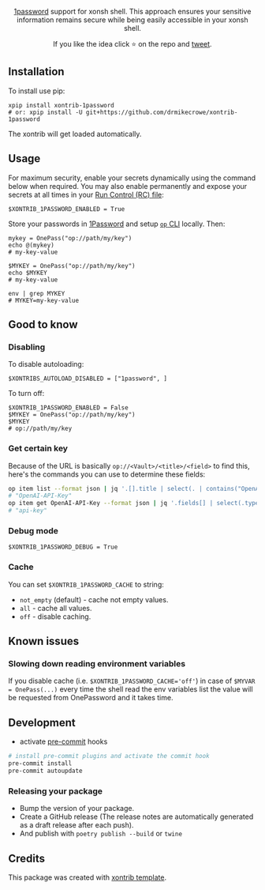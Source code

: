 <p align="center">
<a href="https://1password.com/">1password</a> support for xonsh shell. This approach ensures your sensitive information remains secure while being easily accessible in your xonsh shell.
</p>

<p align="center">
If you like the idea click ⭐ on the repo and <a href="https://twitter.com/intent/tweet?text=Nice%20xontrib%20for%20the%20xonsh%20shell!&url=https://github.com/drmikecrowe/xontrib-1password" target="_blank">tweet</a>.
</p>

## Installation

To install use pip:

```xsh
xpip install xontrib-1password
# or: xpip install -U git+https://github.com/drmikecrowe/xontrib-1password
```

The xontrib will get loaded automatically.

## Usage

For maximum security, enable your secrets dynamically using the command below when required. You may also enable permanently and expose your secrets at all times in your [Run Control (RC) file](https://xon.sh/xonshrc.html):

```xsh
$XONTRIB_1PASSWORD_ENABLED = True
```

Store your passwords in [1Password](https://1password.com/) and setup [`op` CLI](https://developer.1password.com/docs/cli/) locally.
Then:
```xsh
mykey = OnePass("op://path/my/key")
echo @(mykey)
# my-key-value

$MYKEY = OnePass("op://path/my/key")
echo $MYKEY
# my-key-value

env | grep MYKEY
# MYKEY=my-key-value
```

## Good to know

### Disabling

To disable autoloading:
```xsh
$XONTRIBS_AUTOLOAD_DISABLED = ["1password", ]
```
To turn off:
```xsh
$XONTRIB_1PASSWORD_ENABLED = False
$MYKEY = OnePass("op://path/my/key")
$MYKEY
# op://path/my/key
```

### Get certain key

Because of the URL is basically `op://<Vault>/<title>/<field>` to find this, here's the commands you can use to determine these fields:

```sh
op item list --format json | jq '.[].title | select(. | contains("OpenAI"))'
# "OpenAI-API-Key"
op item get OpenAI-API-Key --format json | jq '.fields[] | select(.type == "CONCEALED") | .label'
# "api-key"
```

### Debug mode

```xsh
$XONTRIB_1PASSWORD_DEBUG = True
```

### Cache

You can set `$XONTRIB_1PASSWORD_CACHE` to string:
* `not_empty` (default) - cache not empty values.
* `all` - cache all values.
* `off` - disable caching.

## Known issues

### Slowing down reading environment variables

If you disable cache (i.e. `$XONTRIB_1PASSWORD_CACHE='off'`) in case of `$MYVAR = OnePass(...)` every time the shell read the env variables list the value will be requested from OnePassword and it takes time.

## Development

- activate [pre-commit](https://github.com/pre-commit/pre-commit) hooks
```sh
# install pre-commit plugins and activate the commit hook
pre-commit install
pre-commit autoupdate
```

### Releasing your package

- Bump the version of your package.
- Create a GitHub release (The release notes are automatically generated as a draft release after each push).
- And publish with `poetry publish --build` or `twine`

## Credits

This package was created with [xontrib template](https://github.com/xonsh/xontrib-template).

